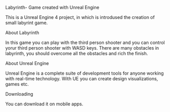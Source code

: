 
Labyrinth- Game created with Unreal Engine

This is a Unreal Engine 4 project, in which is introdused the creation of small labyrint game.

About Labyrinth 

In this game you can play with the third person shooter and you can control yorur third person shooter with WASD keys. There are many obstacles in labyrinth, you should overcome all the obstacles and rich the finish.

About Unreal Engine

Unreal Engine is a complete suite of development tools for anyone working with real-time technology. With UE you can create  design visualizations, games etc.

Downloading

You can download it on mobile apps.
